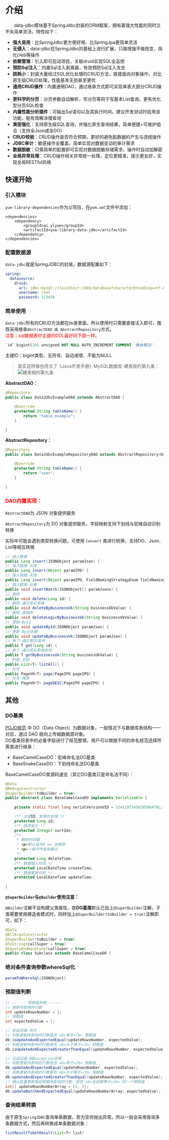 # 介绍
　　data-jdbc模块基于SpringJdbc封装的ORM框架，拥有着强大性能的同时又不失简单灵活，特性如下：
- **强大易用**：比SpringJdbc更方便好用、比SpringJpa更简单灵活
- **无侵入**：data-jdbc在SpringJdbc的基础上进行扩展，只做增强不做改变，简化`CRUD`等操作
- **依赖管理**：引入即可启动项目，关联druid实现SQL全监控
- **预防Sql注入**：内置Sql注入剥离器，有效预防Sql注入攻击
- **损耗小**：封装大量经过SQL优化处理的CRUD方法，直接面向对象操作，对比原生级CRUD处理，性能基本无损甚至更优
- **通用CRUD操作**：内置通用DAO，通过继承方式即可实现单表大部分CRUD操作
- **更科学的分页**：分页参数自动解析，写分页等同于写基本List查询，更有优化型分页SQL检查
- **内置性能分析插件**：可输出Sql语句以及其执行时间，建议开发测试时启用该功能，能有效解决慢查询
- **类型强化**：支持原生级SQL查询，并强化原生查询结果，简单便捷+可维护组合（支持全Json或全DO）
- **CRUD校验**：CRUD操作是否符合预期，更好的避免脏数据的产生与违规操作
- **JDBC审计**：敏感操作全覆盖，简单实现对数据变动的审计需求
- **数据脱敏**：只需简单的配置即可实现对数据脱敏存储需求，操作时自动加解密
- **全局异常处理**：CRUD操作相关异常统一处理，定位更精准，提示更友好，实现全局RESTful风格

## 快速开始
### 引入模块
`yue-library-dependencies`作为父项目，在`pom.xml`文件中添加：
``` pom
<dependencies>
	<dependency>
		<groupId>ai.ylyue</groupId>
		<artifactId>yue-library-data-jdbc</artifactId>
	</dependency>
</dependencies>
```

### 配置数据源
`data-jdbc`就是SpringJDBC的封装，数据源配置如下：
```yaml
spring:
  datasource: 
    druid: 
      url: jdbc:mysql://localhost:3306/database?characterEncoding=utf-8&useSSL=false
      username: root
      password: 123456
```

### 简单使用
`data-jdbc`所有的CRUD方法都在`Db`类里面，所以使用时只需要直接注入即可，推荐采用继承`AbstractDAO 或 AbstractRepository`方式。<br>
<font color=red>注意：sql数据表中主键的DDL最好同下面一样。</font>
```ddl
`id` bigint(20) unsigned NOT NULL AUTO_INCREMENT COMMENT '表自增ID'
```
主键ID：bigint类型、无符号、自动递增、不能为NULL
> 其实这样做也符合了《Java开发手册》MySQL数据库-建表规约第九条：<br>
> ![建表规约第九条](介绍_files/建表规约第九条.png)

**AbstractDAO：**
```java
@Repository
public class DataJdbcExampleDAO extends AbstractDAO {

	@Override
	protected String tableName() {
		return "table_example";
	}
	
}
```

**AbstractRepository：**
```java
@Repository
public class DataJdbcExampleRepositoryDAO extends AbstractRepository<UserDO> {

	@Override
	protected String tableName() {
		return "user";
	}
	
}
```

### <font color=red>DAO内置实现：</font>
`AbstractDAO`为 JSON 对象提供服务

`AbstractRepository`为 DO 对象提供服务，字段映射支持下划线与驼峰自动识别转换

实际中可能会遇到类型转换问题，可使用 `Convert` 类进行转换，支持DO、Json、List等相互转换

```java
// 插入数据
public Long insert(JSONObject paramJson) {
// 插入数据-实体
public Long insert(Object paramIPO) {
// 插入数据-实体
public Long insert(Object paramIPO, FieldNamingStrategyEnum fieldNamingStrategyEnum) {
// 插入数据-批量
public void insertBatch(JSONObject[] paramJsons) {
// 删除
public void delete(Long id) {
// 删除-通过表业务键
public void deleteByBusinessUk(String businessUkValue) {
// 删除-逻辑的
public void deleteLogicByBusinessUk(String businessUkValue) {
// 更新-ById
public void updateById(JSONObject paramJson) {
// 更新-By业务键
public void updateByBusinessUk(JSONObject paramJson) {
// 单个-通过表ID查询
public T get(Long id) {
// 单个-通过表业务键查询
public T getByBusinessUk(String businessUkValue) {
// 列表-全部
public List<T> listAll() {
// 分页
public PageVO<T> page(PageIPO pageIPO) {
// 分页-降序
public PageVO<T> pageDESC(PageIPO pageIPO) {
```

## 其他
### DO基类
[POJO规范](https://ylyue.cn/#/规约/后端规约说明?id=pojo) 中 DO（Data Object）为数据对象，一般情况下与数据库表结构一一对应，通过 DAO 层向上传输数据源对象。<br>
DO基类将表中的必备字段进行了规范整理，用户可以根据不同的命名规范选择所需类进行继承：
- BaseCamelCaseDO：驼峰命名法DO基类
- BaseSnakeCaseDO：下划线命名法DO基类

BaseCamelCaseDO类源码速览（其它DO基类只是命名法不同）：
```java
@Data
@NoArgsConstructor
@SuperBuilder(toBuilder = true)
public abstract class BaseCamelCaseDO implements Serializable {
	
	private static final long serialVersionUID = 2241197545628586478L;

	/** 主键ID，单表时自增 */
	protected Long id;
	/** 排序索引 */
	protected Integer sortIdx;
	/**
	 * 删除时间戳
	 * <p>默认值为0 == 未删除
	 * <p>一般不作查询展示
	 */
	protected Long deleteTime;
	/** 数据插入时间 */
	protected LocalDateTime createTime;
	/** 数据更新时间 */
	protected LocalDateTime updateTime;
	
}
```

**`@SuperBuilder`与`@Builder`使用注意：**

`@Builder`注解不会构建父类属性，故**DO基类**默认已加上`@SuperBuilder`注解，子类需要使用建造者模式时，同样加上`@SuperBuilder(toBuilder = true)`注解即可，如下：
```java
@Data
@AllArgsConstructor
@SuperBuilder(toBuilder = true)
@ToString(callSuper = true)
@EqualsAndHashCode(callSuper = true)
public class Subclass extends BaseCamelCaseDO {
```

### 绝对条件查询参数whereSql化
```java
paramToWhereSql(JSONObject)
```

### 预期值判断
```java
// ------ 预期值判断 ------
// 更新所影响的行数
int updateRowsNumber = 1;
// 预期值
int expectedValue = 1;

// 有返回值-布尔
// 判断更新所影响的行数是否 <b>等于</b> 预期值
db.isUpdateAndExpectedEqual(updateRowsNumber, expectedValue);
// 判断更新所影响的行数是否 <b>大于等于</b> 预期值
db.isUpdateAndExpectedGreaterThanEqual(updateRowsNumber, expectedValue);

// 无返回值-DBException异常
// 判断更新所影响的行数是否 <b>等于</b> 预期值
db.updateAndExpectedEqual(updateRowsNumber, expectedValue);
// 判断更新所影响的行数是否 <b>大于等于</b> 预期值
db.updateAndExpectedGreaterThanEqual(updateRowsNumber, expectedValue);
// 确认批量更新每组参数所影响的行数，是否 <b>全部都等于</b> 同一个预期值
int[] updateRowsNumberArray = {1, 1};
db.updateBatchAndExpectedEqual(updateRowsNumberArray, expectedValue);
```

### 查询结果转换
由于原生`SpringJDBC`查询单条数据，若为空将抛出异常。所以一般会采用查询多条数据方式，然后再转换成单条数据对象：
```java
listResultToGetResult(List<T> list)
```